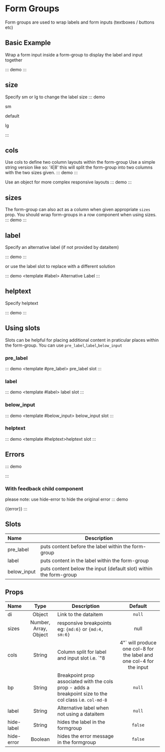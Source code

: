 # Form Groups

Form groups are used to wrap labels and form inputs (textboxes / buttons etc) 
## Basic Example
Wrap a form input inside a form-group to display the label and input together

::: demo
<card>
  <form-group :di="dataitems.MyDataitem1" v-slot="{di}">
   <textbox :di="di" v-model="records.MyDataitem1"/>
  </form-group>
  <form-group :di="dataitems.MyDataitem2" v-slot="{di}">
    <btn-group  :di="di" v-model="records.MyDataitem2" justified/>
  </form-group>
</card>
:::

## size
Specify sm or lg to change the label size
::: demo
<card>
  <row>
    <column :sizes="[12,{lg:4}]">
      <p>sm</p>
      <form-group size="sm" :di="dataitems.MyDataitem1">
       <textbox size="sm" :di="di" v-model="records.MyDataitem1"/>
      </form-group>
      <form-group size="sm" :di="dataitems.MyDataitem2" v-slot="{di}">
        <btn-group size="sm" :di="di" v-model="records.MyDataitem2" justified/>
      </form-group>
    </column>
    <column :sizes="[12,{lg:4}]">
      <p>default</p>
      <form-group :di="dataitems.MyDataitem1" v-slot="{di}">
       <textbox :di="di" v-model="records.MyDataitem1"/>
      </form-group>
      <form-group :di="dataitems.MyDataitem2" v-slot="{di}">
        <btn-group :di="di" v-model="records.MyDataitem2" justified/>
      </form-group>
    </column>
    <column :sizes="[12,{lg:4}]">
      <p>lg</p>
      <form-group size="lg" :di="dataitems.MyDataitem1" v-slot="{di}">
       <textbox size="lg" :di="di" v-model="records.MyDataitem1"/>
      </form-group>
      <form-group size="lg" :di="dataitems.MyDataitem2" v-slot="{di}">
        <btn-group size="lg" :di="di" v-model="records.MyDataitem2" justified/>
      </form-group>
    </column>
  </row>
</card>
:::

## cols
Use cols to define two column layouts within the form-group
Use a simple string version like so: '4|8' this will split the form-group into two columns with the two sizes given.
::: demo
<card>
  <form-group :di="dataitems.MyDataitem1" cols="4|8" v-slot="{di}">
   <textbox :di="di" v-model="records.MyDataitem1"/>
  </form-group>
  <form-group :di="dataitems.MyDataitem2" cols="4|8" v-slot="{di}">
    <btn-group  :di="di" v-model="records.MyDataitem2" justified/>
  </form-group>
</card>
:::

Use an object for more complex responsive layouts
::: demo
<card>
  <form-group :di="dataitems.MyDataitem1" :cols="[{md:4},{md:8}]" v-slot="{di}">
   <textbox :di="di" v-model="records.MyDataitem1"/>
  </form-group>
  <form-group :di="dataitems.MyDataitem2" :cols="[{md:4},{md:8}]" v-slot="{di}">
    <btn-group  :di="di" v-model="records.MyDataitem2" justified/>
  </form-group>
</card>
:::

## sizes
The form-group can also act as a column when given appropriate `sizes` prop.  You should wrap form-groups in a row component when using sizes.
::: demo
<card>
  <row form>
    <form-group :di="dataitems.MyDataitem1" cols="4|8" :sizes="{md:6}" v-slot="{di}">
      <textbox :di="di" v-model="records.MyDataitem1"/>
    </form-group>
    <form-group :di="dataitems.MyDataitem2" cols="4|8" :sizes="{md:6}" v-slot="{di}">
      <btn-group :di="di" v-model="records.MyDataitem2" justified/>
    </form-group>
  </row>
</card>
:::

## label
Specify an alternative label (if not provided by dataitem)

::: demo
<card>
  <form-group label="Alternative label" :sizes="{md:6}">
    <textbox :di="dataitems.MyDataitem1" v-model="records.MyDataitem1"/>
  </form-group>
</card>
:::

or use the label slot to replace with a different solution

::: demo
<card>
  <form-group :sizes="{md:6}" cols="4|8">
    <template #label>
      Alternative Label
    </template>
    <textbox :di="dataitems.MyDataitem1" v-model="records.MyDataitem1"/>
  </form-group>
</card>
:::


## helptext
Specify helptext

::: demo
<card>
  <form-group helptext="Helpful text" :sizes="{md:6}">
    <textbox :di="dataitems.MyDataitem1" v-model="records.MyDataitem1"/>
  </form-group>
</card>
:::

## Using slots
Slots can be helpful for placing additional content in praticular places within the form-group.  You can use `pre_label`,`label`,`below_input`

### pre_label
::: demo
<card>
  <form-group :di="dataitems.MyDataitem1" :sizes="{md:6}">
    <template #pre_label>
      <span class="text-info">pre_label slot </span>
    </template>
    <textbox v-model="records.MyDataitem1"/>
  </form-group>
</card>
:::
### label
::: demo
<card>
  <form-group :di="dataitems.MyDataitem1" :sizes="{md:6}">
    <template #label>
      <span class="text-primary">label slot </span>
    </template>
    <textbox v-model="records.MyDataitem1"/>
  </form-group>
</card>
:::
### below_input
::: demo
<card>
  <form-group :di="dataitems.MyDataitem1" :sizes="{md:6}">
    <template #below_input>
      <span class="text-danger">below_input slot</span>
    </template>
    <textbox v-model="records.MyDataitem1"/>
  </form-group>
</card>
:::
### helptext
::: demo
<card>
  <form-group :di="dataitems.MyDataitem1" :sizes="{md:6}">
    <template #helptext>helptext slot</template>
    <textbox v-model="records.MyDataitem1"/>
  </form-group>
</card>
:::
## Errors

::: demo
<!--  A Parent must have the class `was-validated` applied for validation to show -->
<card class="was-validated">
  <row>
    <form-group :di="dataitems.MyDataitem1" cols="4|8" :sizes="{lg:6}" :error="['required']">
      <textbox v-model="records.MyDataitem1"/>
    </form-group>
    <form-group :di="dataitems.MyDataitem1" cols="4|8"  :sizes="{lg:6}" :error="['required']">
      <textbox v-model="records.MyDataitem1"/>
    </form-group>
  </row>
</card>
:::

### With feedback child component
please note: use hide-error to hide the original error
::: demo
<!--  A Parent must have the class `was-validated` applied for validation to show -->
<card class="was-validated">
  <row>
    <!-- standard feedback -->
    <form-group :di="dataitems.MyDataitem1" cols="4|8" :sizes="{lg:6}" :error="['required']" hide-error v-slot="{error}">
      <textbox v-model="records.MyDataitem1"/>
      <feedback type="invalid">
        {{error}}
      </feedback>
    </form-group>
    <!-- tooltip style error using slot syntax -->
    <form-group :di="dataitems.MyDataitem1" cols="4|8"  :sizes="{lg:6}" :error="['required']" v-slot="{error}">
      <textbox v-model="records.MyDataitem1"/>
      <feedback tooltip slot="error" type="invalid" :message="error"/>
    </form-group>
  </row>
</card>
:::



## Slots
Name        | Description 
:--------   | ----------- 
pre_label   | puts content before the label within the form-group
label       | puts content in the label within the form-group
below_input | puts content below the input (default slot) within the form-group

## Props
Name        | Type    | Description | Default
:--------   | :----:  | ----------- | :-----:
di          | Object  | Link to the dataitem | `null`
sizes       | Number, Array, Object  | responsive breakpoints eg: `{md:6}` or `{md:4, sm:6}` | null
cols        | String  | Column split for label and input slot i.e. `"8|4"` will produce one col-8 for the label and one col-4 for the input | `null`
bp          | String  | Breakpoint prop associated with the cols prop - adds a breakpoint size to the col class i.e. `col-md-8` | `null`
label       | String  | Alternative label when not using a dataitem | `null`
hide-label  | String  | hides the label in the formgroup | `false`
hide-error  | Boolean | hides the error message in the formgroup | `false`

<script>
export default {
  data() {
    return {
      records: {
        MyDataitem1: "Joe",
        MyDataitem2: 1,
      },
      dataitems: {
        MyDataitem1: {
          name: "FirstName",
          label: "First Name:"
        },
        MyDataitem2: {
          name: "YesNo",
          label: "Are you sure?",
          lookup: {
            items: [
              { label: "Yes", value: 1 },
              { label: "No", value: 2 }
            ]
          }
        }
      },
    }
  },
}
</script>